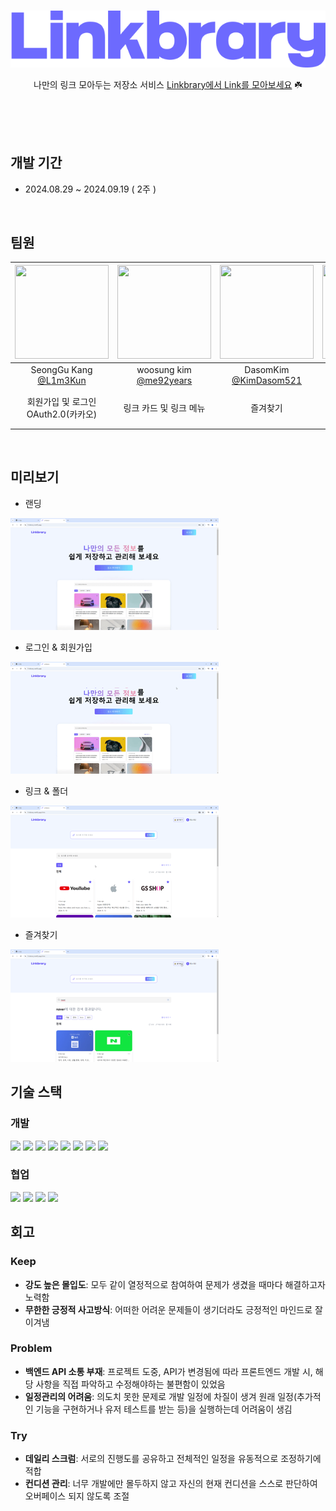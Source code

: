 <br/><br/><br/>
<div align='center' ><img src='./source/img/logo@3x.png' alt="로고"/>

나만의 링크 모아두는 저장소 서비스 [Linkbrary에서 Link를 모아보세요](https://l1nkbrary.netlify.app/) ☘️
</div>

<br/><br/><br/>

## 개발 기간
- 2024.08.29 ~ 2024.09.19 ( 2주 )
<br/>

## 팀원

|<a href='https://github.com/L1m3Kun'><img src="https://avatars.githubusercontent.com/u/113879996?v=4" width="150" height="150"/></a>|<a href='https://github.com/me92years'><img src="https://avatars.githubusercontent.com/u/92077507?v=4" width="150" height="150"/></a>|<a href='https://github.com/KimDasom521'><img src="https://avatars.githubusercontent.com/u/83847755?v=4" width="150" height="150"/></a>|<a href='https://github.com/youmdang'><img src="https://avatars.githubusercontent.com/u/165889213?v=4" width="150" height="150"/></a>|<a href='https://github.com/ojm51'><img src="https://avatars.githubusercontent.com/u/51373392?v=4" width="150" height="150"/></a>|
|:--------:|:--------:|:--------:|:--------:|:--------:|
|SeongGu Kang<br/>[@L1m3Kun](https://github.com/L1m3Kun)|woosung kim<br/>[@me92years](https://github.com/me92years)|DasomKim<br/>[@KimDasom521](https://github.com/KimDasom521)|[@youmdang](https://github.com/youmdang)|Jeongmin Oh<br/>[@ojm51](https://github.com/ojm51)|
| 회원가입 및 로그인<br/>OAuth2.0(카카오) | 링크 카드 및 링크 메뉴 | 즐겨찾기 | 랜딩 화면<br/>페이지 레이아웃<br/>링크 검색 | 링크 추가<br/>폴더 및 폴더 메뉴|

<br/>

## 미리보기

- 랜딩

<img style='width: 333px;' src='./source/gif/landing-page.gif' alt='랜딩 미리보기'/>
<br/>

- 로그인 & 회원가입

<img style='width: 333px;' src='./source/gif/sign-form.gif' alt='로그인 & 회원가입 미리보기'/>
<br/>

- 링크 & 폴더

<img style='width: 333px;' src='./source/gif/link-page.gif' alt='링크 & 폴더 미리보기'/>
<br/>

- 즐겨찾기

<img style='width: 333px;' src='./source/gif/favorite-page.gif' alt='즐겨찾기 미리보기'/>
<br/>

## 기술 스택

### 개발

<div>
<img src="https://img.shields.io/badge/TypeScript-3178C6?style=flat-square&logo=TypeScript&logoColor=white"/>
<img src="https://img.shields.io/badge/REACT-61DAFB?style=flat-square&logo=React&logoColor=black"/>
<img src="https://img.shields.io/badge/NEXT.js-000000?style=flat-square&logo=nextdotjs&logoColor=white"/>
<img src="https://img.shields.io/badge/Tailwindcss-06B6D4?style=flat-square&logo=tailwindcss&logoColor=white"/>
<img src="https://img.shields.io/badge/Axios-5A29E4?style=flat-square&logo=axios&logoColor=white"/>
<img src="https://img.shields.io/badge/TanstackReactQuery-FF4154?style=flat-square&logo=reactquery&logoColor=white"/>
<img src="https://img.shields.io/badge/ReactHookForm-EC5990?style=flat-square&logo=reacthookform&logoColor=white"/>
<img src="https://img.shields.io/badge/TsPattern-3178C6?style=flat-square&logo=TypeScript&logoColor=white"/>
</div>

### 협업

<div>
<img src="https://img.shields.io/badge/ESLint-4B32C3?style=flat-square&logo=eslint&logoColor=white"/>
<img src="https://img.shields.io/badge/Prettier-F7B93E?style=flat-square&logo=prettier&logoColor=white"/>
<img src="https://img.shields.io/badge/Git-181717?style=flat-square&logo=Git&logoColor=white"/>
<img src="https://img.shields.io/badge/GitHub-181717?style=flat-square&logo=GitHub&logoColor=white"/>
</div>

## 회고

### Keep
- **강도 높은 몰입도**: 모두 같이 열정적으로 참여하여 문제가 생겼을 때마다 해결하고자 노력함
- **무한한 긍정적 사고방식**: 어떠한 어려운 문제들이 생기더라도 긍정적인 마인드로 잘 이겨냄


### Problem
- **백엔드 API 소통 부재**: 프로젝트 도중, API가 변경됨에 따라 프론트엔드 개발 시, 해당 사항을 직접 파악하고 수정해야하는 불편함이 있었음
- **일정관리의 어려움**: 의도치 못한 문제로 개발 일정에 차질이 생겨 원래 일정(추가적인 기능을 구현하거나 유저 테스트를 받는 등)을 실행하는데 어려움이 생김

### Try
- **데일리 스크럼**: 서로의 진행도를 공유하고 전체적인 일정을 유동적으로 조정하기에 적합
- **컨디션 관리**: 너무 개발에만 몰두하지 않고 자신의 현재 컨디션을 스스로 판단하여 오버페이스 되지 않도록 조절
